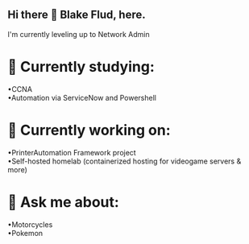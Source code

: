 ## Hi there 👋 Blake Flud, here.
 I'm currently leveling up to Network Admin

# 🌱 Currently studying:
 •CCNA  
 •Automation via ServiceNow and Powershell

# 🔭 Currently working on:
 •PrinterAutomation Framework project  
 •Self-hosted homelab (containerized hosting for videogame servers & more)

# 💬 Ask me about:
 •Motorcycles  
 •Pokemon
<!--
**F1ud5/F1ud5** is a ✨ _special_ ✨ repository because its `README.md` (this file) appears on your GitHub profile.

Here are some ideas to get you started:

-  I’m currently working on ...
-  I’m currently learning ...
- 👯 I’m looking to collaborate on ...
- 🤔 I’m looking for help with ...
-  Ask me about ...
- 📫 How to reach me: ...
- 😄 Pronouns: ...
- ⚡ Fun fact: ...
-->

